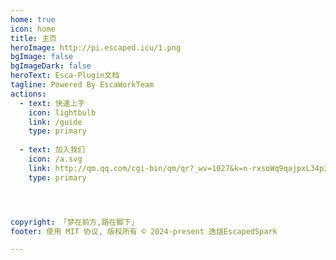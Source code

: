 ```yaml
---
home: true
icon: home
title: 主页
heroImage: http://pi.escaped.icu/1.png
bgImage: false
bgImageDark: false
heroText: Esca-Plugin文档
tagline: Powered By EscaWorkTeam
actions:
  - text: 快速上手
    icon: lightbulb
    link: /guide
    type: primary
    
  - text: 加入我们
    icon: /a.svg
    link: http://qm.qq.com/cgi-bin/qm/qr?_wv=1027&k=n-rxsoWq9qajpxL34p3jp9FcoBPqZFQr&authKey=855qQ7%2FjdshYtXTr8iVk2kXp2K75c23GUHiJzC7PGlRJlFWCPBWZBBUedpoFECpA&noverify=0&group_code=274549827
    type: primary




copyright: 「梦在前方,路在脚下」
footer: 使用 MIT 协议, 版权所有 © 2024-present 逸燧EscapedSpark

---
```


